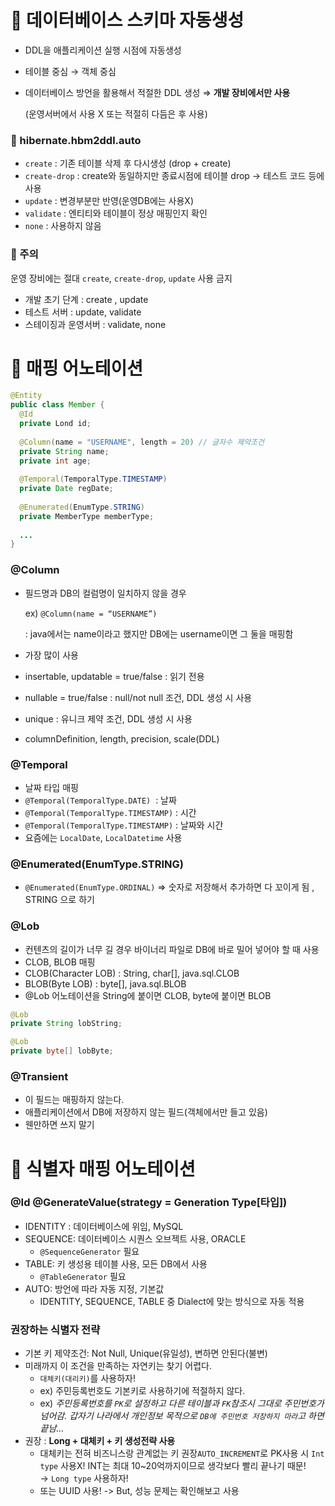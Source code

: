 # 📑 데이터베이스 스키마 자동생성

- DDL을 애플리케이션 실행 시점에 자동생성
- 테이블 중심 → 객체 중심
- 데이터베이스 방언을 활용해서 적절한 DDL 생성 ⇒ **개발 장비에서만 사용**

    (운영서버에서 사용 X 또는 적절히 다듬은 후 사용)

### 🚩 hibernate.hbm2ddl.auto

- `create` : 기존 테이블 삭제 후 다시생성 (drop + create)
- `create-drop` : create와 동일하지만 종료시점에 테이블 drop → 테스트 코드 등에 사용
- `update` : 변경부분만 반영(운영DB에는 사용X)
- `validate` : 엔티티와 테이블이 정상 매핑인지 확인
- `none` : 사용하지 않음

### 🚩 주의

운영 장비에는 절대 `create`, `create-drop`, `update` 사용 금지 

- 개발 초기 단계 : create , update
- 테스트 서버 : update, validate
- 스테이징과 운영서버 : validate, none

# 📑 매핑 어노테이션

```java
@Entity
public class Member {
  @Id
  private Lond id;
  
  @Column(name = "USERNAME", length = 20) // 글자수 제약조건 
  private String name;
  private int age;
  
  @Temporal(TemporalType.TIMESTAMP)
  private Date regDate;
  
  @Enumerated(EnumType.STRING)
  private MemberType memberType;
  
  ...
}
```

### @Column

- 필드명과 DB의 컬럼명이 일치하지 않을 경우

    ex) `@Column(name = “USERNAME”)` 

    :  java에서는 name이라고 했지만 DB에는 username이면 그 둘을 매핑함

- 가장 많이 사용
- insertable, updatable = true/false : 읽기 전용
- nullable = true/false : null/not null 조건, DDL 생성 시 사용
- unique : 유니크 제약 조건, DDL 생성 시 사용
- columnDefinition, length, precision, scale(DDL)

### @Temporal

- 날짜 타입 매핑
- `@Temporal(TemporalType.DATE)`  : 날짜
- `@Temporal(TemporalType.TIMESTAMP)` : 시간
- `@Temporal(TemporalType.TIMESTAMP)` : 날짜와 시간
- 요즘에는 `LocalDate`, `LocalDatetime` 사용

### @Enumerated(EnumType.STRING)

- `@Enumerated(EnumType.ORDINAL)` ⇒ 숫자로 저장해서 추가하면 다 꼬이게 됨 , STRING 으로 하기

### @Lob

- 컨텐츠의 길이가 너무 길 경우 바이너리 파일로 DB에 바로 밀어 넣어야 할 때 사용
- CLOB, BLOB 매핑
- CLOB(Character LOB) : String, char[], java.sql.CLOB
- BLOB(Byte LOB) : byte[], java.sql.BLOB
- @Lob 어노테이션을 String에 붙이면 CLOB, byte에 붙이면 BLOB

```java
@Lob
private String lobString;

@Lob
private byte[] lobByte;
```

### @Transient

- 이 필드는 매핑하지 않는다.
- 애플리케이션에서 DB에 저장하지 않는 필드(객체에서만 들고 있음)
- 웬만하면 쓰지 말기

# 📑 식별자 매핑 어노테이션

### **@Id @GenerateValue(strategy = Generation Type[타입])**

- IDENTITY : 데이터베이스에 위임, MySQL
- SEQUENCE: 데이터베이스 시퀀스 오브젝트 사용, ORACLE
    - `@SequenceGenerator` 필요
- TABLE: 키 생성용 테이블 사용, 모든 DB에서 사용
    - `@TableGenerator` 필요
- AUTO: 방언에 따라 자동 지정, 기본값
    - IDENTITY, SEQUENCE, TABLE 중 Dialect에 맞는 방식으로 자동 적용

### **권장하는 식별자 전략**

- 기본 키 제약조건: Not Null, Unique(유일성), 변하면 안된다(불변)
- 미래까지 이 조건을 만족하는 자연키는 찾기 어렵다.
    - `대체키(대리키)`를 사용하자!
    - ex) 주민등록번호도 기본키로 사용하기에 적절하지 않다.
    - ex) *주민등록번호를 `PK`로 설정하고 다른 테이블과 `FK`참조시 그대로 주민번호가 넘어감. 갑자기 나라에서 개인정보 목적으로 `DB에 주민번호 저장하지 마라`고 하면 끝남…*
- 권장 : **Long + 대체키 + 키 생성전략 사용**
    - 대체키는 전혀 비즈니스랑 관계없는 키 권장`AUTO_INCREMENT`로 PK사용 시 `Int type` 사용X! INT는 최대 10~20억까지이므로 생각보다 빨리 끝나기 때문! → `Long type` 사용하자!
    - 또는 UUID 사용! -> But, 성능 문제는 확인해보고 사용
